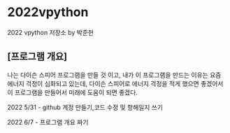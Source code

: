 # 2022vpython
2022 vpython 저장소 by 박준현
## [프로그램 개요]
나는 다이슨 스피어 프로그램을 만들 것 이고, 내가 이 프로그램을 만드는 이유는 요즘 에너지 걱정이 심화되고 있는데, 다이슨 스피어로 에너지 걱정을 적게 했으면 좋겠어서 이 프로그램을 만들어서 미래에 도움이 되면 좋겠다. 


2022  5/31 - github 계정 만들기,코드 수정 및 항해일지 쓰기

2022  6/7  - 프로그램 개요 짜기
